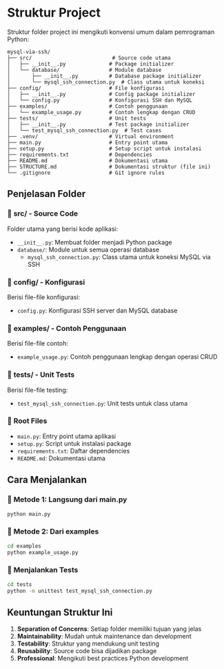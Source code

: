 # Struktur Project

Struktur folder project ini mengikuti konvensi umum dalam pemrograman Python:

```
mysql-via-ssh/
├── src/                          # Source code utama
│   ├── __init__.py              # Package initializer
│   └── database/                # Module database
│       ├── __init__.py          # Database package initializer
│       └── mysql_ssh_connection.py  # Class utama untuk koneksi
├── config/                      # File konfigurasi
│   ├── __init__.py              # Config package initializer
│   └── config.py                # Konfigurasi SSH dan MySQL
├── examples/                    # Contoh penggunaan
│   └── example_usage.py         # Contoh lengkap dengan CRUD
├── tests/                       # Unit tests
│   ├── __init__.py              # Test package initializer
│   └── test_mysql_ssh_connection.py  # Test cases
├── .venv/                       # Virtual environment
├── main.py                      # Entry point utama
├── setup.py                     # Setup script untuk instalasi
├── requirements.txt             # Dependencies
├── README.md                    # Dokumentasi utama
├── STRUCTURE.md                 # Dokumentasi struktur (file ini)
└── .gitignore                   # Git ignore rules
```

## Penjelasan Folder

### 📁 **src/** - Source Code
Folder utama yang berisi kode aplikasi:
- `__init__.py`: Membuat folder menjadi Python package
- `database/`: Module untuk semua operasi database
  - `mysql_ssh_connection.py`: Class utama untuk koneksi MySQL via SSH

### 📁 **config/** - Konfigurasi
Berisi file-file konfigurasi:
- `config.py`: Konfigurasi SSH server dan MySQL database

### 📁 **examples/** - Contoh Penggunaan
Berisi file-file contoh:
- `example_usage.py`: Contoh penggunaan lengkap dengan operasi CRUD

### 📁 **tests/** - Unit Tests
Berisi file-file testing:
- `test_mysql_ssh_connection.py`: Unit tests untuk class utama

### 📄 **Root Files**
- `main.py`: Entry point utama aplikasi
- `setup.py`: Script untuk instalasi package
- `requirements.txt`: Daftar dependencies
- `README.md`: Dokumentasi utama

## Cara Menjalankan

### 🚀 **Metode 1: Langsung dari main.py**
```bash
python main.py
```

### 🚀 **Metode 2: Dari examples**
```bash
cd examples
python example_usage.py
```

### 🧪 **Menjalankan Tests**
```bash
cd tests
python -m unittest test_mysql_ssh_connection.py
```

## Keuntungan Struktur Ini

1. **Separation of Concerns**: Setiap folder memiliki tujuan yang jelas
2. **Maintainability**: Mudah untuk maintenance dan development
3. **Testability**: Struktur yang mendukung unit testing
4. **Reusability**: Source code bisa dijadikan package
5. **Professional**: Mengikuti best practices Python development
